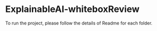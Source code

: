 # ExplainableAI-whiteboxReview

To run the project, please follow the details of Readme for each folder.
